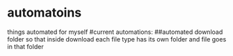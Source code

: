 # automatoins
things automated for myself
#current automations:
##automated download folder so that inside download each file type has its own folder and file goes in that folder
